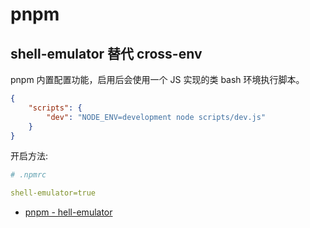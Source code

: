 # pnpm

## shell-emulator 替代 cross-env

pnpm 内置配置功能，启用后会使用一个 JS 实现的类 bash 环境执行脚本。

```json
{
    "scripts": {
        "dev": "NODE_ENV=development node scripts/dev.js"
    }
}
```

开启方法:

```yaml
# .npmrc

shell-emulator=true
```

-   [pnpm - hell-emulator](https://pnpm.io/cli/run#shell-emulator)
